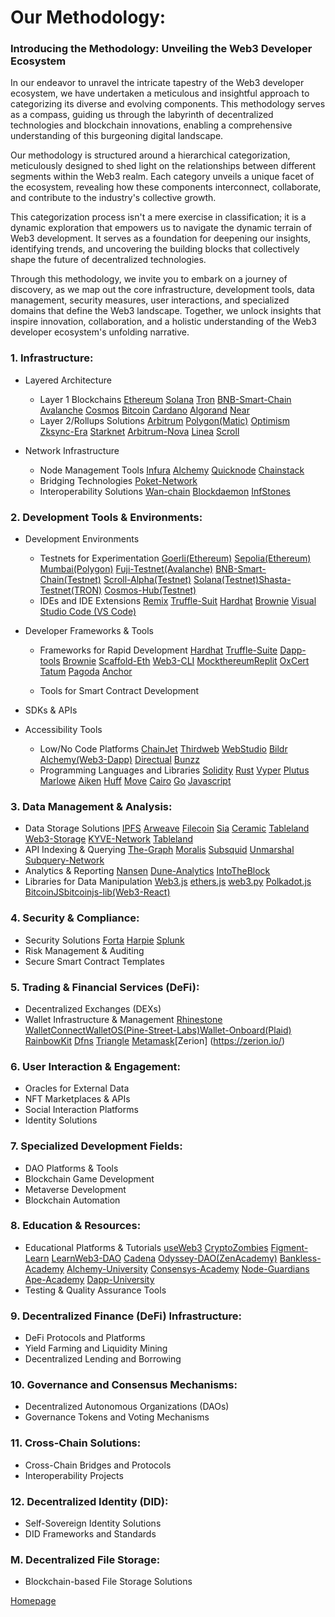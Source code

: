 # Our Methodology:

<h3>Introducing the Methodology: Unveiling the Web3 Developer Ecosystem</h3>

In our endeavor to unravel the intricate tapestry of the Web3 developer ecosystem, we have undertaken a meticulous and insightful approach to categorizing its diverse and evolving components. This methodology serves as a compass, guiding us through the labyrinth of decentralized technologies and blockchain innovations, enabling a comprehensive understanding of this burgeoning digital landscape.

Our methodology is structured around a hierarchical categorization, meticulously designed to shed light on the relationships between different segments within the Web3 realm. Each category unveils a unique facet of the ecosystem, revealing how these components interconnect, collaborate, and contribute to the industry's collective growth.

This categorization process isn't a mere exercise in classification; it is a dynamic exploration that empowers us to navigate the dynamic terrain of Web3 development. It serves as a foundation for deepening our insights, identifying trends, and uncovering the building blocks that collectively shape the future of decentralized technologies.

Through this methodology, we invite you to embark on a journey of discovery, as we map out the core infrastructure, development tools, data management, security measures, user interactions, and specialized domains that define the Web3 landscape. Together, we unlock insights that inspire innovation, collaboration, and a holistic understanding of the Web3 developer ecosystem's unfolding narrative.


<h3> 1. Infrastructure: </h3>

- Layered Architecture
    - Layer 1 Blockchains [Ethereum](https://ethereum.org/en/) [Solana](https://solana.com/) [Tron](https://tron.network/) [BNB-Smart-Chain](https://bnbsmartchain.com/) [Avalanche](https://www.avax.network/)	[Cosmos](https://cosmos.network/)	[Bitcoin](https://bitcoin.org/)	[Cardano](https://cardano.org/)	[Algorand](https://algorand.com/)	[Near](https://near.org/)
    - Layer 2/Rollups Solutions [Arbitrum](https://arbitrum.io/) [Polygon(Matic)](https://polygon.technology/) 	[Optimism](https://www.optimism.io/) [Zksync-Era](https://zksync.io/)	[Starknet](https://www.starknet.io/)	[Arbitrum-Nova](https://nova.arbitrum.io/)	[Linea](https://linea.build/)	[Scroll](https://scroll.io/)	

- Network Infrastructure
    - Node Management Tools [Infura](https://www.infura.io/)	[Alchemy](https://www.alchemy.com/)	[Quicknode](https://www.quicknode.com/)	[Chainstack](https://chainstack.com/	)	
    - Bridging Technologies [Poket-Network](https://www.pokt.network/)
    - Interoperability Solutions [Wan-chain](https://www.wanchain.org/) [Blockdaemon](https://www.blockdaemon.com/)	[InfStones](https://infstones.com/)
    

 

<h3> 2. Development Tools & Environments: </h3>

- Development Environments 
    - Testnets for Experimentation [Goerli(Ethereum)](https://goerli.net/)	[Sepolia(Ethereum)](https://sepolia.dev/)	[Mumbai(Polygon)](https://docs.polygonscan.com/v/mumbai-polygonscan/)	[Fuji-Testnet(Avalanche)](https://www.avax.network/) [BNB-Smart-Chain(Testnet)](https://bnbsmartchain.com/) [Scroll-Alpha(Testnet)](https://guide.scroll.io/) [Solana(Testnet)](https://docs.solana.com/clusters)[Shasta-Testnet(TRON)](https://tron.network/) [Cosmos-Hub(Testnet)](https://cosmos.network/)						
    - IDEs and IDE Extensions [Remix](https://remix.ethereum.org/) [Truffle-Suit](https://trufflesuite.com/) [Hardhat](https://hardhat.org/) [Brownie](https://github.com/eth-brownie/brownie) [Visual Studio Code (VS Code)](https://code.visualstudio.com/)
    
- Developer Frameworks & Tools 
    - Frameworks for Rapid Development [Hardhat](https://hardhat.org/)	[Truffle-Suite](https://trufflesuite.com/)	[Dapp-tools](https://dapp.tools/) [Brownie](https://github.com/eth-brownie/brownie) [Scaffold-Eth](https://docs.scaffoldeth.io/) [Web3-CLI](https://web3cli.vercel.app/) [Mockthereum](https://github.com/httptoolkit/mockthereum)[Replit](https://replit.com/)	[OxCert](https://github.com/0xcert/framework)	[Tatum](https://tatum.io/)	[Pagoda](https://www.pagoda.co/) [Anchor](https://www.anchor-lang.com/)
 
    - Tools for Smart Contract Development 
    
- SDKs & APIs
- Accessibility Tools
   - Low/No Code Platforms [ChainJet](https://chainjet.io/)	[Thirdweb](https://thirdweb.com/)	[WebStudio](https://www.webstudio.so/)	[Bildr](https://www.bildr.com/)	[Alchemy(Web3-Dapp)](https://www.alchemy.com/dapps/create-web3-dapp) [Directual](https://www.directual.com/)	[Bunzz](https://www.bunzz.dev/)
   - Programming Languages and Libraries [Solidity](https://soliditylang.org/)	[Rust](https://www.rust-lang.org/)	[Vyper](https://docs.vyperlang.org/)	[Plutus](https://plutus.readthedocs.io/en/latest/tutorials/) [Marlowe](https://play.marlowe-finance.io/#/) [Aiken](https://github.com/aiken-lang/aiken)	[Huff](https://huff.sh/)	[Move](https://move-book.com/)	[Cairo](https://www.cairo-lang.org/)	[Go](https://go.dev/)	[Javascript](https://www.javascript.com/)


<h3> 3. Data Management & Analysis: </h3>

- Data Storage Solutions [IPFS](https://ipfs.tech/)	[Arweave](https://www.arweave.org/)	[Filecoin](https://filecoin.io/)	[Sia](https://sia.tech/)	[Ceramic](https://ceramic.network/)	[Tableland](https://tableland.xyz/)	[Web3-Storage](https://web3.storage/) [KYVE-Network](https://www.kyve.network/) [Tableland](https://tableland.xyz/)
- API Indexing & Querying [The-Graph](https://thegraph.com/)	[Moralis](https://moralis.io/)	[Subsquid](https://www.subsquid.io/)	[Unmarshal](https://unmarshal.io/)	[Subquery-Network](https://subquery.network/)
- Analytics & Reporting [Nansen](https://www.nansen.ai/) [Dune-Analytics](https://duneanalytics.com/) [IntoTheBlock](https://www.intotheblock.com/)
- Libraries for Data Manipulation [Web3.js](https://web3js.readthedocs.io/en/v1.10.0/) [ethers.js](https://docs.ethers.org/v5/) [web3.py](https://web3py.readthedocs.io/en/stable/) [Polkadot.js](https://polkadot.js.org/docs/) [BitcoinJS](https://github.com/bitcoinjs/)[bitcoinjs-lib(Web3-React)](https://docs.uniswap.org/sdk/web3-react/overview)

<h3> 4. Security & Compliance: </h3>

- Security Solutions 	[Forta](https://forta.org/)	[Harpie](https://harpie.io/) [Splunk](https://www.splunk.com/en_us/home-page.html)
- Risk Management & Auditing 
- Secure Smart Contract Templates 

<h3> 5. Trading & Financial Services (DeFi): </h3>

- Decentralized Exchanges (DEXs) 
- Wallet Infrastructure & Management [Rhinestone](https://www.rhinestone.tech/) [WalletConnect](https://walletconnect.com/)[WalletOS(Pine-Street-Labs)](https://www.pinestreetlabs.com/)[Wallet-Onboard(Plaid)](https://plaid.com/wallet-onboard/) [RainbowKit](https://www.rainbowkit.com/) [Dfns](https://www.dfns.co/)	[Triangle](https://www.triangleplatform.com/)	[Metamask](https://metamask.io/)[Zerion] (https://zerion.io/)

<h3> 6. User Interaction & Engagement: </h3>

- Oracles for External Data 
- NFT Marketplaces & APIs 
- Social Interaction Platforms 
- Identity Solutions 

<h3> 7. Specialized Development Fields: </h3>

- DAO Platforms & Tools 
- Blockchain Game Development 
- Metaverse Development 
- Blockchain Automation 

<h3> 8. Education & Resources: </h3>

- Educational Platforms & Tutorials [useWeb3](https://www.useweb3.xyz/)	[CryptoZombies](https://cryptozombies.io/)	[Figment-Learn](https://learn.figment.io/)	[LearnWeb3-DAO](https://learnweb3.io/) [Cadena](https://cadena.dev/)	[Odyssey-DAO(ZenAcademy)](https://www.odysseydao.com/learn?e9032d73_page=8) [Bankless-Academy](https://banklessacademy.com/) [Alchemy-University](https://university.alchemy.com/) [Consensys-Academy](https://consensys.net/academy/)	[Node-Guardians](https://nodeguardians.io/)	[Ape-Academy](https://academy.apeworx.io/) [Dapp-University](https://www.dappuniversity.com/)
- Testing & Quality Assurance Tools 

<h3> 9. Decentralized Finance (DeFi) Infrastructure: </h3>

- DeFi Protocols and Platforms
- Yield Farming and Liquidity Mining 
- Decentralized Lending and Borrowing 

<h3> 10. Governance and Consensus Mechanisms: </h3>

- Decentralized Autonomous Organizations (DAOs) 
- Governance Tokens and Voting Mechanisms 

<h3> 11. Cross-Chain Solutions: </h3>

- Cross-Chain Bridges and Protocols 
- Interoperability Projects 

<h3>  12. Decentralized Identity (DID): </h3>

 - Self-Sovereign Identity Solutions
 - DID Frameworks and Standards 

<h3> M. Decentralized File Storage: </h3>

- Blockchain-based File Storage Solutions


[Homepage](https://github.com/GuerrillaBuzz/The-Web3-Developer-Ecosystem-Landscape)